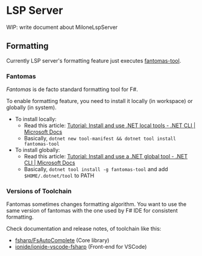 # LSP Server

WIP: write document about MiloneLspServer

## Formatting

Currently LSP server's formatting feature just executes [fantomas-tool](https://github.com/fsprojects/fantomas).

### Fantomas

*Fantomas* is de facto standard formatting tool for F#.

To enable formatting feature, you need to install it locally (in workspace) or globally (in system).

- To install locally:
    - Read this article: [Tutorial: Install and use .NET local tools - .NET CLI | Microsoft Docs](https://docs.microsoft.com/en-us/dotnet/core/tools/local-tools-how-to-use)
    - Basically, `dotnet new tool-manifest && dotnet tool install fantomas-tool`
- To install globally:
    - Read this article: [Tutorial: Install and use a .NET global tool - .NET CLI | Microsoft Docs](https://docs.microsoft.com/en-us/dotnet/core/tools/global-tools-how-to-use)
    - Basically, `dotnet tool install -g fantomas-tool` and add `$HOME/.dotnet/tool` to PATH

### Versions of Toolchain

Fantomas sometimes changes formatting algorithm.
You want to use the same version of fantomas with the one used by F# IDE for consistent formatting.

Check documentation and release notes, of toolchain like this:

- [fsharp/FsAutoComplete](https://github.com/fsharp/FsAutoComplete) (Core library)
- [ionide/ionide-vscode-fsharp](https://github.com/ionide/ionide-vscode-fsharp) (Front-end for VSCode)
